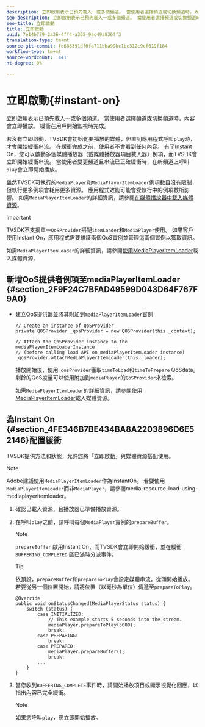 ```yaml
---
description: 立即啟用表示已預先載入一或多個頻道。 當使用者選擇頻道或切換頻道時，內容會立即播放。 緩衝在用戶開始監視時完成。
seo-description: 立即啟用表示已預先載入一或多個頻道。 當使用者選擇頻道或切換頻道時，內容會立即播放。 緩衝在用戶開始監視時完成。
seo-title: 立即啟動
title: 立即啟動
uuid: 7e14b779-2a36-4ff4-a365-9ac49a836ff3
translation-type: tm+mt
source-git-commit: fd686391df0fa711bba99bc1bc312c9ef619f184
workflow-type: tm+mt
source-wordcount: '441'
ht-degree: 0%

---
```



# 立即啟動{#instant-on}

立即啟用表示已預先載入一或多個頻道。 當使用者選擇頻道或切換頻道時，內容會立即播放。 緩衝在用戶開始監視時完成。

若沒有立即啟動，TVSDK會初始化要播放的媒體，但直到應用程式呼叫`play`時，才會開始緩衝串流。 在緩衝完成之前，使用者不會看到任何內容。 有了Instant On，您可以啟動多個媒體播放器（或媒體播放器項目載入器）例項，而TVSDK會立即開始緩衝串流。 當使用者變更頻道且串流已正確緩衝時，在新頻道上呼叫`play`會立即開始播放。

雖然TVSDK可執行的`MediaPlayer`和`MediaPlayerItemLoader`例項數目沒有限制，但執行更多例項會耗用更多資源。 應用程式效能可能會受執行中的例項數所影響。 如需`MediaPlayerItemLoader`的詳細資訊，請參閱[在媒體播放器中載入媒體資源](../../../tvsdk-2.7-for-android/content-playback-options/mediaplayer-initialize-for-video/t-psdk-android-2.7-media-resource-load.md)。

>[!IMPORTANT]
>
>TVSDK不支援單一`QoSProvider`搭配`itemLoader`和`MediaPlayer`使用。 如果客戶使用Instant On，應用程式需要維護兩個QoS實例並管理這兩個實例以獲取資訊。

如需`MediaPlayerItemLoader`的詳細資訊，請參閱[使用MediaPlayerItemLoader](../../../tvsdk-2.7-for-android/content-playback-options/mediaplayer-initialize-for-video/t-psdk-android-2.7-media-resource-load-using-mediaplayeritemloader.md)載入媒體資源。

## 新增QoS提供者例項至mediaPlayerItemLoader {#section_2F9F24C7BFAD49599D043D64F767F9A0}

* 建立QoS提供器並將其附加到`mediaPlayerItemLoader`實例

   ```
   // Create an instance of QoSProvider  
   private QOSProvider _qosProvider = new QOSProvider(this._context);  
   
   // Attach the QoSProvider instance to the mediaPlayerItemLoaderInstance  
   // (before calling load API on mediaPlayerItemLoader instance)  
   _qosProvider.attachMediaPlayerItemLoader(this._loader); 
   ```

   播放開始後，使用`_qosProvider`獲取`timeToLoad`和`timeToPrepare` QoSdata。 剩餘的QoS度量可以使用附加到`mediaPlayer`的`QoSProvider`來檢索。

   如需`MediaPlayerItemLoader`的詳細資訊，請參閱[使用MediaPlayerItemLoader](../../../tvsdk-2.7-for-android/content-playback-options/mediaplayer-initialize-for-video/t-psdk-android-2.7-media-resource-load-using-mediaplayeritemloader.md#use-mediaplayeritemloader)載入媒體資源。

## 為Instant On {#section_4FE346B7BE434BA8A2203896D6E52146}配置緩衝

TVSDK提供方法和狀態，允許您將「立即啟動」與媒體資源搭配使用。

>[!NOTE]
>
>Adobe建議使用`MediaPlayerItemLoader`作為InstantOn。 若要使用`MediaPlayerItemLoader`而非`MediaPlayer`，請參閱media-resource-load-using-mediaplayeritemloader。

1. 確認已載入資源，且播放器已準備播放資源。
1. 在呼叫`play`之前，請呼叫每個`MediaPlayer`實例的`prepareBuffer`。

   >[!NOTE]
   >
   >`prepareBuffer` 啟用Instant On，而TVSDK會立即開始緩衝，並在緩衝 `BUFFERING_COMPLETED` 區已滿時分派事件。

   >[!TIP]
   >
   >依預設，`prepareBuffer`和`prepareToPlay`會設定媒體串流，從頭開始播放。 若要從另一個位置開始，請將位置（以毫秒為單位）傳遞至`prepareToPlay`。

   ```
   @Override 
   public void onStatusChanged(MediaPlayerStatus status) { 
       switch (status) { 
           case INITIALIZED: 
               // This example starts 5 seconds into the stream. 
               mediaPlayer.prepareToPlay(5000); 
               break; 
           case PREPARING: 
               break; 
           case PREPARED: 
               mediaPlayer.prepareBuffer(); 
               break; 
           ... 
       } 
   }
   ```

1. 當您收到`BUFFERING_COMPLETE`事件時，請開始播放項目或顯示視覺化回應，以指出內容已完全緩衝。

   >[!NOTE]
   >
   >如果您呼叫`play`，應立即開始播放。

